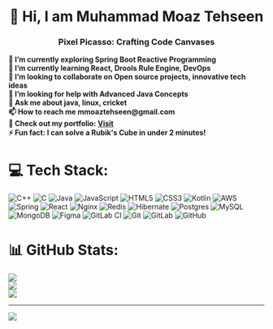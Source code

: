 <h1 align="center">💫 Hi, I am Muhammad Moaz Tehseen</h1>
<h3 align="center" id="pixel-picasso">Pixel Picasso: Crafting Code Canvases</h3>

<p>
  <strong>🔭 I’m currently exploring Spring Boot Reactive Programming</strong><br>
  <strong>🌱 I’m currently learning React, Drools Rule Engine, DevOps</strong><br>
  <strong>👯 I’m looking to collaborate on Open source projects, innovative tech ideas</strong><br>
  <strong>🤝 I’m looking for help with Advanced Java Concepts</strong><br>
  <strong>💬 Ask me about java, linux, cricket</strong><br>
  <strong>📫 How to reach me mmoaztehseen@gmail.com</strong><br>
  <strong>💼 Check out my portfolio: <a href='https://muhammadmoaztehseen.netlify.app/'>Visit</a></strong><br>
  <strong>⚡ Fun fact: I can solve a Rubik's Cube in under 2 minutes!</strong>
</p>

# 💻 Tech Stack:
![C++](https://img.shields.io/badge/c++-%2300599C.svg?style=for-the-badge&logo=c%2B%2B&logoColor=white) 
![C](https://img.shields.io/badge/c-%2300599C.svg?style=for-the-badge&logo=c&logoColor=white) 
![Java](https://img.shields.io/badge/java-%23ED8B00.svg?style=for-the-badge&logo=openjdk&logoColor=white) 
![JavaScript](https://img.shields.io/badge/javascript-%23323330.svg?style=for-the-badge&logo=javascript&logoColor=%23F7DF1E) 
![HTML5](https://img.shields.io/badge/html5-%23E34F26.svg?style=for-the-badge&logo=html5&logoColor=white) 
![CSS3](https://img.shields.io/badge/css3-%231572B6.svg?style=for-the-badge&logo=css3&logoColor=white) 
![Kotlin](https://img.shields.io/badge/kotlin-%237F52FF.svg?style=for-the-badge&logo=kotlin&logoColor=white) 
![AWS](https://img.shields.io/badge/AWS-%23FF9900.svg?style=for-the-badge&logo=amazon-aws&logoColor=white) 
![Spring](https://img.shields.io/badge/spring-%236DB33F.svg?style=for-the-badge&logo=spring&logoColor=white) 
![React](https://img.shields.io/badge/react-%2320232a.svg?style=for-the-badge&logo=react&logoColor=%2361DAFB) 
![Nginx](https://img.shields.io/badge/nginx-%23009639.svg?style=for-the-badge&logo=nginx&logoColor=white) 
![Redis](https://img.shields.io/badge/redis-%23DD0031.svg?style=for-the-badge&logo=redis&logoColor=white) 
![Hibernate](https://img.shields.io/badge/Hibernate-59666C?style=for-the-badge&logo=Hibernate&logoColor=white) 
![Postgres](https://img.shields.io/badge/postgres-%23316192.svg?style=for-the-badge&logo=postgresql&logoColor=white) 
![MySQL](https://img.shields.io/badge/mysql-4479A1.svg?style=for-the-badge&logo=mysql&logoColor=white) 
![MongoDB](https://img.shields.io/badge/MongoDB-%234ea94b.svg?style=for-the-badge&logo=mongodb&logoColor=white) 
![Figma](https://img.shields.io/badge/figma-%23F24E1E.svg?style=for-the-badge&logo=figma&logoColor=white) 
![GitLab CI](https://img.shields.io/badge/gitlab%20CI-%23181717.svg?style=for-the-badge&logo=gitlab&logoColor=white) 
![Git](https://img.shields.io/badge/git-%23F05033.svg?style=for-the-badge&logo=git&logoColor=white) 
![GitLab](https://img.shields.io/badge/gitlab-%23181717.svg?style=for-the-badge&logo=gitlab&logoColor=white) 
![GitHub](https://img.shields.io/badge/github-%23121011.svg?style=for-the-badge&logo=github&logoColor=white)

# 📊 GitHub Stats:
![](https://github-readme-stats.vercel.app/api?username=mmoaztehseen&theme=dark&hide_border=false&include_all_commits=false&count_private=false)<br/>
![](https://github-readme-streak-stats.herokuapp.com/?user=mmoaztehseen&theme=dark&hide_border=false)<br/>
![](https://github-readme-stats.vercel.app/api/top-langs/?username=mmoaztehseen&theme=dark&hide_border=false&include_all_commits=false&count_private=false&layout=compact)

---
[![](https://visitcount.itsvg.in/api?id=mmoaztehseen&icon=0&color=0)](https://visitcount.itsvg.in)
